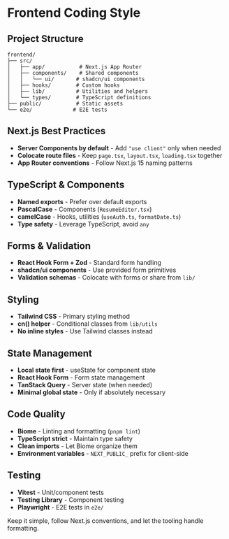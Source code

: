 # Frontend Coding Style

## Project Structure

```
frontend/
├── src/
│   ├── app/           # Next.js App Router
│   ├── components/    # Shared components
│   │   └── ui/       # shadcn/ui components
│   ├── hooks/        # Custom hooks
│   ├── lib/          # Utilities and helpers
│   └── types/        # TypeScript definitions
├── public/           # Static assets
└── e2e/             # E2E tests
```

## Next.js Best Practices

- **Server Components by default** - Add `"use client"` only when needed
- **Colocate route files** - Keep `page.tsx`, `layout.tsx`, `loading.tsx` together
- **App Router conventions** - Follow Next.js 15 naming patterns

## TypeScript & Components

- **Named exports** - Prefer over default exports
- **PascalCase** - Components (`ResumeEditor.tsx`)
- **camelCase** - Hooks, utilities (`useAuth.ts`, `formatDate.ts`)
- **Type safety** - Leverage TypeScript, avoid `any`

## Forms & Validation

- **React Hook Form + Zod** - Standard form handling
- **shadcn/ui components** - Use provided form primitives
- **Validation schemas** - Colocate with forms or share from `lib/`

## Styling

- **Tailwind CSS** - Primary styling method
- **cn() helper** - Conditional classes from `lib/utils`
- **No inline styles** - Use Tailwind classes instead

## State Management

- **Local state first** - useState for component state
- **React Hook Form** - Form state management
- **TanStack Query** - Server state (when needed)
- **Minimal global state** - Only if absolutely necessary

## Code Quality

- **Biome** - Linting and formatting (`pnpm lint`)
- **TypeScript strict** - Maintain type safety
- **Clean imports** - Let Biome organize them
- **Environment variables** - `NEXT_PUBLIC_` prefix for client-side

## Testing

- **Vitest** - Unit/component tests
- **Testing Library** - Component testing
- **Playwright** - E2E tests in `e2e/`

Keep it simple, follow Next.js conventions, and let the tooling handle formatting.
